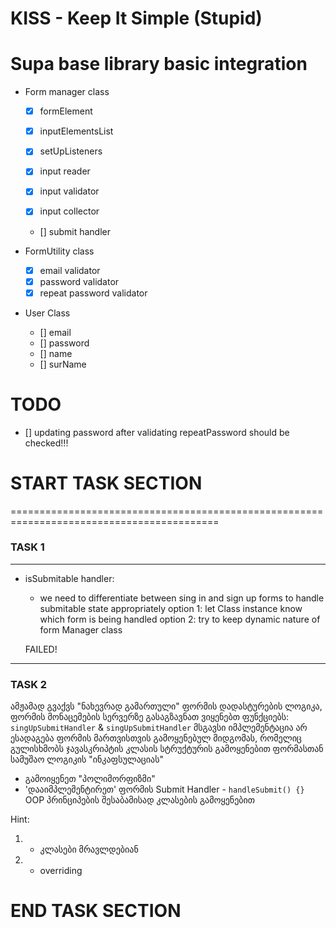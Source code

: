
# KISS - Keep It Simple (Stupid)

# Supa base library basic integration

- Form manager class
   - [x] formElement
   - [x] inputElementsList

   - [x] setUpListeners
   - [x] input reader
   - [x] input validator
   - [x] input collector
   - [] submit handler

- FormUtility class
   - [x] email validator
   - [x] password validator
   - [x] repeat password validator

- User Class
   - [] email
   - [] password
   - [] name
   - [] surName


# TODO
- [] updating password after validating repeatPassword should be checked!!!




# START TASK SECTION

==========================================================================================
### TASK 1
------------------------------------------------------------------------------------------
- isSubmitable handler:
   - we need to differentiate between sing in and sign up forms to handle submitable state appropriately
   option 1: let Class instance know which form is being handled
   option 2: try to keep dynamic nature of form Manager class
   
   FAILED!

------------------------------------------------------------------------------------------
### TASK 2
ამჟამად გვაქვს "ნახევრად გამართული" ფორმის დადასტურების ლოგიკა, ფორმის მონაცემების სერვერზე გასაგზავნათ ვიყენებთ ფუნქციებს:
`singUpSubmitHandler` & `singUpSubmitHandler`
მსგავსი იმპლემენტაცია არ ესადაგება ფორმის მართვისთვის გამოყენებულ მიდგომას, 
რომელიც გულისხმობს ჯავასკრიპტის კლასის სტრუქტურის გამოყენებით ფორმასთან სამუშაო ლოგიკის "ინკაფსულაციას"

- გამოიყენეთ "პოლიმორფიზმი"
- 'დააიმპლემენტირეთ' ფორმის Submit Handler - `handleSubmit() {}` OOP პრინციპების შესაბამისად კლასების გამოყენებით

Hint: 
1. - კლასები მრავლდებიან
2. - overriding

# END TASK SECTION
